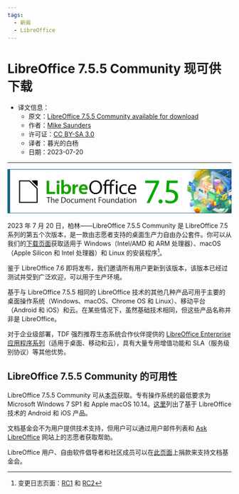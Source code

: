 ```yaml
---
tags:
  - 新闻
  - LibreOffice
---
```


# LibreOffice 7.5.5 Community 现可供下载

- 译文信息：
    - 原文：[LibreOffice 7.5.5 Community available for download](https://blog.documentfoundation.org/blog/2023/07/20/libreoffice-7-5-5-community-available-for-download/)
    - 作者：[Mike Saunders](https://blog.documentfoundation.org/blog/author/mikesaunders/)
    - 许可证：[CC BY-SA 3.0](https://creativecommons.org/licenses/by-sa/3.0/)
    - 译者：暮光的白杨
    - 日期：2023-07-20

---

![banner](./images/2023-07/LO75_banner.png)

2023 年 7 月 20 日，柏林——LibreOffice 7.5.5 Community 是 LibreOffice 7.5 系列的第五个次版本，是一款由志愿者支持的桌面生产力自由办公套件。你可以从我们的[下载页面]获取适用于 Windows（Intel/AMD 和 ARM 处理器）、macOS（Apple Silicon 和 Intel 处理器）和 Linux 的安装程序[^1]。

[^1]: 变更日志页面：[RC1] 和 [RC2]

[RC1]: https://wiki.documentfoundation.org/Releases/7.5.5/RC1
[RC2]: https://wiki.documentfoundation.org/Releases/7.5.5/RC2
[下载页面]: https://www.libreoffice.org/download

鉴于 LibreOffice 7.6 即将发布，我们邀请所有用户更新到该版本，该版本已经过测试并受到广泛欢迎，可以用于生产环境。

基于与 LibreOffice 7.5.5 相同的 LibreOffice 技术的其他几种产品可用于主要的桌面操作系统（Windows、macOS、Chrome OS 和 Linux）、移动平台（Android 和 iOS）和云。在某些情况下，虽然基础技术相同，但这些产品名称并非是 LibreOffice。

对于企业级部署，TDF 强烈推荐生态系统合作伙伴提供的 [LibreOffice Enterprise 应用程序系列]（适用于桌面、移动和云），具有大量专用增值功能和 SLA（服务级别协议）等其他优势。

[LibreOffice Enterprise 应用程序系列]: https://www.libreoffice.org/download/libreoffice-in-business/

## LibreOffice 7.5.5 Community 的可用性

LibreOffice 7.5.5 Community 可从[本页][下载页面]获取。专有操作系统的最低要求为 Microsoft Windows 7 SP1 和 Apple macOS 10.14。[这里]列出了基于 LibreOffice 技术的 Android 和 iOS 产品。

文档基金会不为用户提供技术支持，但用户可以通过用户邮件列表和 [Ask LibreOffice] 网站上的志愿者获取帮助。

LibreOffice 用户、自由软件倡导者和社区成员可以在[此页面]上捐款来支持文档基金会。

[Ask LibreOffice]: https://ask.libreoffice.org/
[这里]: https://www.libreoffice.org/download/android-and-ios/
[此页面]: https://www.libreoffice.org/donate